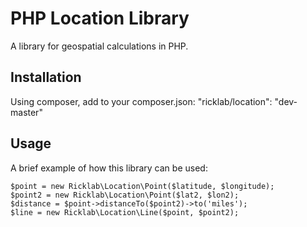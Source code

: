 # PHP Location Library

A library for geospatial calculations in PHP.

## Installation

Using composer, add to your composer.json: "ricklab/location": "dev-master"

## Usage

A brief example of how this library can be used:

    $point = new Ricklab\Location\Point($latitude, $longitude);
    $point2 = new Ricklab\Location\Point($lat2, $lon2);
    $distance = $point->distanceTo($point2)->to('miles');
    $line = new Ricklab\Location\Line($point, $point2);
 
